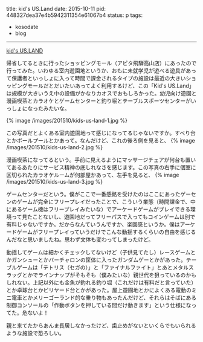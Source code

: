 title: kid's US.Land
date: 2015-10-11
pid: 448327dea37e4b5942311354e61067b4
status: p
tags:
- kosodate
- blog
---

[kid's US.LAND][1]

帰省してるときに行ったショッピングモール（アピタ飛騨高山店）にあったので行ってみた。いわゆる室内遊園地というか、おもに未就学児が遊べる遊具があって保護者といっしょに入って時間で課金されるタイプの施設は最近の大きいショッピングモールだとだいたいあってよく利用するけど、この「Kid's US.Land」は規模が大きいうえ中の設備がかなりカオスでおもしろかった。幼児向け遊園と漫画喫茶とカラオケとゲームセンターと釣り堀とテーブルスポーツセンターがいっしょになったみたいな。

{% image /images/201510/kids-us-land-1.jpg %}

この写真だとよくある室内遊園地って感じになってるじゃないですか。すべり台とかボールプールとかあって。なんだけど、これの後ろ側を見ると、
{% image /images/201510/kids-us-land-2.jpg %}

漫画喫茶になってるという。手前に見えるようにマッサージチェアが何台も置いてあるあたりにサービス精神の底しれなさを感じます。この写真の右手に個室に区切られたカラオケルームが何部屋かあって、左手を見ると、
{% image /images/201510/kids-us-land-3.jpg %}

ゲームセンターだという。僕がここで一番感銘を受けたのはここにあったゲーセンのゲームが完全にフリープレイだったことで、こういう業態（時間課金で、中にあるゲーム機はフリープレイみたいな）でアーケードゲームがプレイできる環境って見たことないし、遊園地だってフリーパスで入ってもコインゲームは別で有料じゃないですか。だからなんていうんですか、楽園感というか。僕はアーケードゲームがフリープレイっていうだけでこんな動揺するくらいの自由を感じるんだなと思いましたね。思わず文体も変わってしまったけど。

動揺してゲームは細かくチェックしてないけど（子供見てたし）レースゲームとかガンシューとかバーチャロンの筐体に入ったガンダムゲーとかがあった。テーブルゲームは「テトリス（セガの）」と「ファイナルファイト」とあとメタルスラッグとかでラインナップがそもそも（僕みたいな）親世代を狙っているのかもしれない。上記以外にも金魚が釣れる釣り堀（これだけは有料だと言っていた）とか卓球台とかビリヤード台とかがあった。屋上遊園地とかによくある電動のミニ電車とかメリーゴーランド的な乗り物もあったんだけど、それらはそばにある制御コンソールの「作動ボタンを押している間だけ動きます」という仕様になってた。危ないよ！

親と来てたからあんま長居しなかったけど、歯止めがないといくらでもいられるような施設で恐ろしい。

[1]:	http://www.usmart.co.jp/index.htm